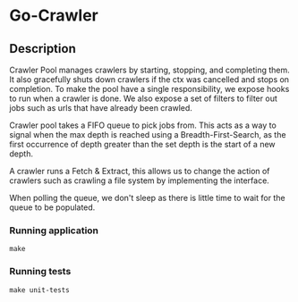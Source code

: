 # Go-Crawler

## Description
Crawler Pool manages crawlers by starting, stopping, and completing them. It also 
gracefully shuts down crawlers if the ctx was cancelled and stops on completion. 
To make the pool have a single responsibility, we expose hooks to run when a crawler is done. 
We also expose a set of filters to filter out jobs such as urls that have already been crawled.

Crawler pool takes a FIFO queue to pick jobs from. This acts as a way to signal when the max depth is reached using a Breadth-First-Search,
as the first occurrence of depth greater than the set depth is the start of a new depth.

A crawler runs a Fetch & Extract, this allows us to change the action of crawlers such as crawling a file system by implementing the interface. 

When polling the queue, we don't sleep as there is little time to wait for the queue to be populated.

### Running application
```shell
make
```
### Running tests
```shell
make unit-tests
```
